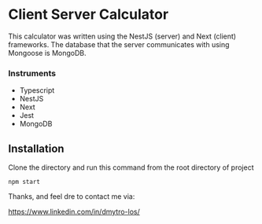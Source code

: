 # Client Server Calculator

This calculator was written using the NestJS (server) and Next (client) frameworks. The database that the server communicates with using Mongoose is MongoDB.

### Instruments

- Typescript
- NestJS
- Next
- Jest
- MongoDB

## Installation

Clone the directory and run this command from the root directory of project

```
npm start
```

Thanks, and feel dre to contact me via:

https://www.linkedin.com/in/dmytro-los/
